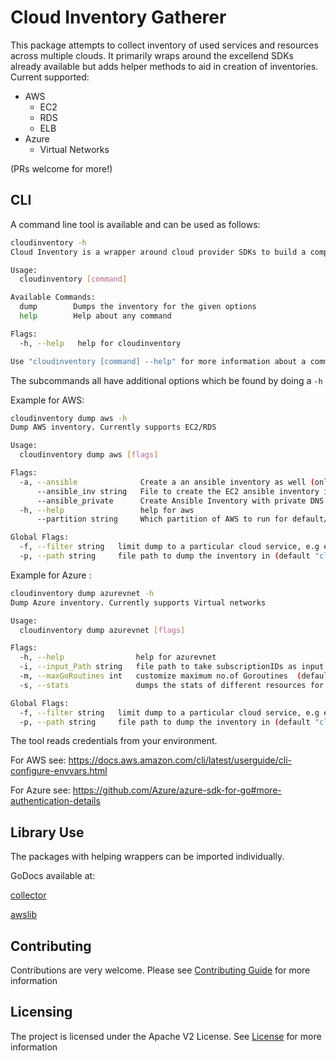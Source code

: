 # Cloud Inventory Gatherer

This package attempts to collect inventory of used services and resources across multiple clouds. It primarily wraps around the excellend SDKs already available but adds helper methods to aid in creation of inventories.
Current supported:

- AWS
  - EC2
  - RDS
  - ELB
- Azure
  - Virtual Networks

(PRs welcome for more!)

## CLI

A command line tool is available and can be used as follows:

```bash
cloudinventory -h
Cloud Inventory is a wrapper around cloud provider SDKs to build a complete inventory for multiple services

Usage:
  cloudinventory [command]

Available Commands:
  dump        Dumps the inventory for the given options
  help        Help about any command

Flags:
  -h, --help   help for cloudinventory

Use "cloudinventory [command] --help" for more information about a command.
```

The subcommands all have additional options which be found by doing a `-h`

Example for AWS:

```bash
cloudinventory dump aws -h
Dump AWS inventory. Currently supports EC2/RDS

Usage:
  cloudinventory dump aws [flags]

Flags:
  -a, --ansible              Create a an ansible inventory as well (only for EC2)
      --ansible_inv string   File to create the EC2 ansible inventory in (default "ansible.inv")
      --ansible_private      Create Ansible Inventory with private DNS instead of public
  -h, --help                 help for aws
      --partition string     Which partition of AWS to run for default/china (default "default")

Global Flags:
  -f, --filter string   limit dump to a particular cloud service, e.g ec2/rds
  -p, --path string     file path to dump the inventory in (default "cloudinventory.json")
```

Example for Azure :

```bash
cloudinventory dump azurevnet -h
Dump Azure inventory. Currently supports Virtual networks

Usage:
  cloudinventory dump azurevnet [flags]

Flags:
  -h, --help                help for azurevnet
  -i, --input_Path string   file path to take subscriptionIDs as input
  -m, --maxGoRoutines int   customize maximum no.of Goroutines  (default -1)
  -s, --stats               dumps the stats of different resources for subscriptions

Global Flags:
  -f, --filter string   limit dump to a particular cloud service, e.g ec2/rds/route53/loadbalancer in aws and virtual networks in azure
  -p, --path string     file path to dump the inventory in (default "cloudinventory.json")
```

The tool reads credentials from your environment.

For AWS see: <https://docs.aws.amazon.com/cli/latest/userguide/cli-configure-envvars.html>

For Azure see: <https://github.com/Azure/azure-sdk-for-go#more-authentication-details>

## Library Use

The packages with helping wrappers can be imported individually.

GoDocs available at:

[collector](https://godoc.org/github.com/adobe/cloudinventory/collector)

[awslib](https://godoc.org/github.com/adobe/cloudinventory/awslib)

## Contributing

Contributions are very welcome. Please see [Contributing Guide](CONTRIBUTING.md) for more information

## Licensing

The project is licensed under the Apache V2 License. See [License](LICENSE) for more information
